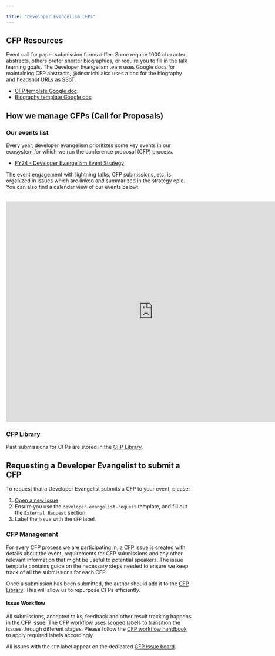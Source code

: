 ```yaml
---

title: "Developer Evangelism CFPs"
---
```



## CFP Resources

Event call for paper submission forms differ: Some require 1000 character abstracts, others prefer shorter biographies, or require you to fill in the talk learning goals. The Developer Evangelism team uses Google docs for maintaining CFP abstracts, @dnsmichi also uses a doc for the biography and headshot URLs as SSoT. 

- [CFP template Google doc](https://docs.google.com/document/d/1vF9i4ZaR1_u52r_vUcVls0uhQIi7gzG9WkQ6l369FU4/edit#).
- [Biography template Google doc](https://docs.google.com/document/d/1e_Sk0OGpKjWbs8C3xrIk33cShvTgoqRO3r1aQApiB5M/edit)

## How we manage CFPs (Call for Proposals)

### Our events list

Every year, developer evangelism prioritizes some key events in our ecosystem for which we run the conference proposal (CFP) process. 

- [FY24 - Developer Evangelism Event Strategy](https://gitlab.com/groups/gitlab-com/marketing/-/epics/3538)

The event engagement with lightning talks, CFP submissions, etc. is organized in issues which are linked and summarized in the strategy epic. You can also find a calendar view of our events below:

<br>

<iframe src="https://calendar.google.com/calendar/embed?src=c_7930fcb0c9e4783bdd3d23858ae9af4306f28d976a40c833f50710c7cb86ba82%40group.calendar.google.com&ctz=UTC" style="border: 0" width="800" height="600" frameborder="0" scrolling="no"></iframe>

### CFP Library 

Past submissions for CFPs are stored in the [CFP Library](https://docs.google.com/spreadsheets/d/1KX8uf-4Ov8ybztJibQlGr9HvgH9VobpA8Nv5ecny1N4/edit#gid=0).

## Requesting a Developer Evangelist to submit a CFP

To request that a Developer Evangelist submits a CFP to your event, please:

1. [Open a new issue](https://gitlab.com/gitlab-com/marketing/community-relations/dev-evangelism/meta/-/issues/new?issuable_template=developer-evangelist-request) 
1. Ensure you use the `developer-evangelist-request` template, and fill out the `External Request` section.
1. Label the issue with the `CFP` label.

### CFP Management

For every CFP process we are participating in, a [CFP issue](https://gitlab.com/gitlab-com/marketing/corporate_marketing/corporate-marketing/-/issues/new?issuable_template=CFP-Meta) is created with details about the event, requirements for CFP submissions and any other relevant information that might be useful to potential speakers. The issue template contains guide on the necessary steps needed to ensure we keep track of all the submissions for each CFP.

Once a submission has been submitted, the author should add it to the [CFP Library](https://docs.google.com/spreadsheets/d/1KX8uf-4Ov8ybztJibQlGr9HvgH9VobpA8Nv5ecny1N4/edit#gid=0). This will allow us to repurpose CFPs efficiently.

#### Issue Workflow

All submissions, accepted talks, feedback and other result tracking happens in the CFP issue. The CFP workflow uses [scoped labels](https://about.gitlab.com/handbook/marketing/developer-relations/developer-evangelism/workflow/#cfp-labels) to transition the issues through different stages. Please follow the [CFP workflow handbook](https://about.gitlab.com/handbook/marketing/developer-relations/developer-evangelism/workflow/#cfp-workflow) to apply required labels accordingly. 

All issues with the `CFP` label appear on the dedicated [CFP Issue board](https://gitlab.com/gitlab-com/marketing/corporate_marketing/corporate-marketing/-/boards/2415569?&label_name[]=CFP).

